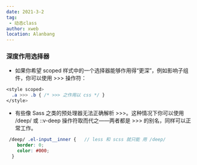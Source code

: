 ```yaml
---
date: 2021-3-2
tag: 
 - 动态class
author: xweb
location: Alanbang
---
```


### 深度作用选择器
* 如果你希望 scoped 样式中的一个选择器能够作用得“更深”，例如影响子组件，你可以使用 >>> 操作符：
```css
<style scoped>
  .a >>> .b { /* >>> 之作用以 css */ }
</style>
```

* 有些像 Sass 之类的预处理器无法正确解析 >>>。这种情况下你可以使用 /deep/ 或 ::v-deep 操作符取而代之——两者都是 >>> 的别名，同样可以正常工作。
```scss 
 /deep/ .el-input__inner {   // less 和 scss 就只能 用 /deep/
    border: 0;
    color: #000;
  }
```